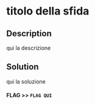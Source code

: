 # titolo della sfida

## Description

qui la descrizione

## Solution

qui la soluzione

#### **FLAG >>** `FLAG QUI`
